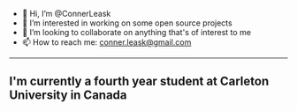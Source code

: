 - 👋 Hi, I’m @ConnerLeask
- 👀 I’m interested in working on some open source projects
- 💞️ I’m looking to collaborate on anything that's of interest to me
- 📫 How to reach me: conner.leask@gmail.com


-----
I'm currently a fourth year student at Carleton University in Canada
-----
